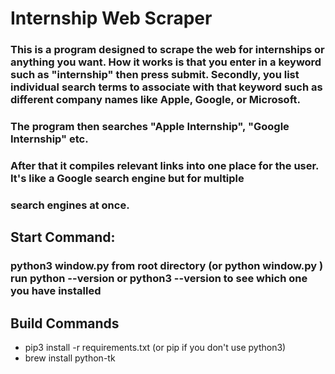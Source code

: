 # Internship Web Scraper

### This is a program designed to scrape the web for internships or anything you want. How it works is that you enter in a keyword such as "internship" then press submit. Secondly, you list individual search terms to associate with that keyword such as different company names like Apple, Google, or Microsoft.

### The program then searches "Apple Internship", "Google Internship" etc.

### After that it compiles relevant links into one place for the user. It's like a Google search engine but for multiple 
### search engines at once.

## Start Command: 

### python3 window.py from root directory (or python window.py ) run python --version or python3 --version to see which one you have installed

## Build Commands

* pip3 install -r requirements.txt (or pip if you don't use python3)
* brew install python-tk
